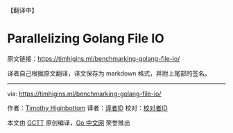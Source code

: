 【翻译中】
# Parallelizing Golang File IO

原文链接：https://timhigins.ml/benchmarking-golang-file-io/

译者自己根据原文翻译，译文保存为 markdown 格式，并附上尾部的签名。

----------------

via: https://timhigins.ml/benchmarking-golang-file-io/

作者：[Timothy Higinbottom](https://timhigins.ml/about/)
译者：[译者ID](https://github.com/译者ID)
校对：[校对者ID](https://github.com/校对者ID)

本文由 [GCTT](https://github.com/studygolang/GCTT) 原创编译，[Go 中文网](https://studygolang.com/) 荣誉推出
